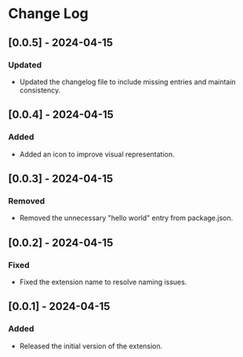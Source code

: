 # Change Log

## [0.0.5] - 2024-04-15
### Updated
- Updated the changelog file to include missing entries and maintain consistency.

## [0.0.4] - 2024-04-15
### Added
- Added an icon to improve visual representation.

## [0.0.3] - 2024-04-15
### Removed
- Removed the unnecessary "hello world" entry from package.json.

## [0.0.2] - 2024-04-15
### Fixed
- Fixed the extension name to resolve naming issues.

## [0.0.1] - 2024-04-15
### Added
- Released the initial version of the extension.
